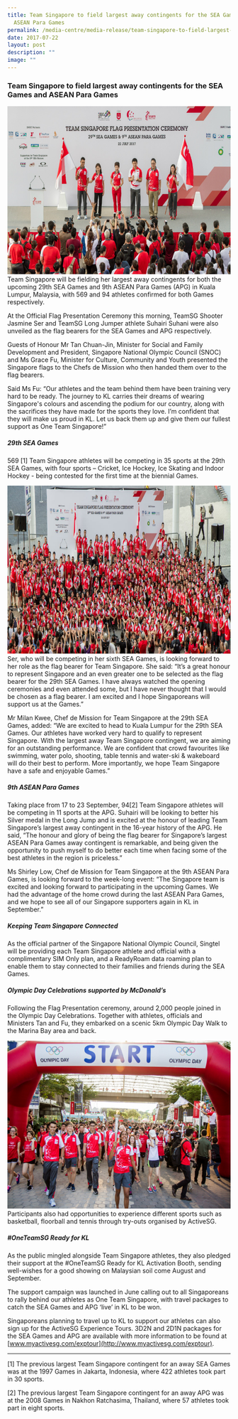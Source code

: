 ```yaml
---
title: Team Singapore to field largest away contingents for the SEA Games and
  ASEAN Para Games
permalink: /media-centre/media-release/team-singapore-to-field-largest-away-contingents-for-the-sea-games-and/
date: 2017-07-22
layout: post
description: ""
image: ""
---
```

### **Team Singapore to field largest away contingents for the SEA Games and ASEAN Para Games**
![](/images/Media%20Centre/Media%20Release/2017/July/Flag%20Presentation%20jpeg.jpeg)
Team Singapore will be fielding her largest away contingents for both the upcoming 29th SEA Games and 9th ASEAN Para Games (APG) in Kuala Lumpur, Malaysia, with 569 and 94 athletes confirmed for both Games respectively. 

At the Official Flag Presentation Ceremony this morning, TeamSG Shooter Jasmine Ser and TeamSG Long Jumper athlete Suhairi Suhani were also unveiled as the flag bearers for the SEA Games and APG respectively. 

Guests of Honour Mr Tan Chuan-Jin, Minister for Social and Family Development and President, Singapore National Olympic Council (SNOC) and Ms Grace Fu, Minister for Culture, Community and Youth presented the Singapore flags to the Chefs de Mission who then handed them over to the flag bearers.

Said Ms Fu: “Our athletes and the team behind them have been training very hard to be ready. The journey to KL carries their dreams of wearing Singapore's colours and ascending the podium for our country, along with the sacrifices they have made for the sports they love. I’m confident that they will make us proud in KL. Let us back them up and give them our fullest support as One Team Singapore!”

##### **29th SEA Games**

569 [1] Team Singapore athletes will be competing in 35 sports at the 29th SEA Games, with four sports – Cricket, Ice Hockey, Ice Skating and Indoor Hockey - being contested for the first time at the biennial Games.

![](/images/Media%20Centre/Media%20Release/2017/July/Group%20pic.jpeg)
Ser, who will be competing in her sixth SEA Games, is looking forward to her role as the flag bearer for Team Singapore. She said: “It’s a great honour to represent Singapore and an even greater one to be selected as the flag bearer for the 29th SEA Games. I have always watched the opening ceremonies and even attended some, but I have never thought that I would be chosen as a flag bearer. I am excited and I hope Singaporeans will support us at the Games.”

Mr Milan Kwee, Chef de Mission for Team Singapore at the 29th SEA Games, added: “We are excited to head to Kuala Lumpur for the 29th SEA Games. Our athletes have worked very hard to qualify to represent Singapore. With the largest away Team Singapore contingent, we are aiming for an outstanding performance. We are confident that crowd favourites like swimming, water polo, shooting, table tennis and water-ski & wakeboard will do their best to perform. More importantly, we hope Team Singapore have a safe and enjoyable Games.”

##### **9th ASEAN Para Games**

Taking place from 17 to 23 September, 94[2] Team Singapore athletes will be competing in 11 sports at the APG. Suhairi will be looking to better his Silver medal in the Long Jump and is excited at the honour of leading Team Singapore’s largest away contingent in the 16-year history of the APG. He said, “The honour and glory of being the flag bearer for Singapore’s largest ASEAN Para Games away contingent is remarkable, and being given the opportunity to push myself to do better each time when facing some of the best athletes in the region is priceless.”

Ms Shirley Low, Chef de Mission for Team Singapore at the 9th ASEAN Para Games, is looking forward to the week-long event: “The Singapore team is excited and looking forward to participating in the upcoming Games. We had the advantage of the home crowd during the last ASEAN Para Games, and we hope to see all of our Singapore supporters again in KL in September.”

##### **Keeping Team Singapore Connected**

As the official partner of the Singapore National Olympic Council, Singtel will be providing each Team Singapore athlete and official with a complimentary SIM Only plan, and a ReadyRoam data roaming plan to enable them to stay connected to their families and friends during the SEA Games.

##### **Olympic Day Celebrations supported by McDonald’s**

Following the Flag Presentation ceremony, around 2,000 people joined in the Olympic Day Celebrations. Together with athletes, officials and Ministers Tan and Fu, they embarked on a scenic 5km Olympic Day Walk to the Marina Bay area and back.

![](/images/Media%20Centre/Media%20Release/2017/July/Olympic%20Walk.jpeg)
Participants also had opportunities to experience different sports such as basketball, floorball and tennis through try-outs organised by ActiveSG. 

##### **#OneTeamSG Ready for KL** 

As the public mingled alongside Team Singapore athletes, they also pledged their support at the #OneTeamSG Ready for KL Activation Booth, sending well-wishes for a good showing on Malaysian soil come August and September.

The support campaign was launched in June calling out to all Singaporeans to rally behind our athletes as One Team Singapore, with travel packages to catch the SEA Games and APG ‘live’ in KL to be won.

Singaporeans planning to travel up to KL to support our athletes can also sign up for the ActiveSG Experience Tours. 3D2N and 2D1N packages for the SEA Games and APG are available with more information to be found at [www.myactivesg.com/exptour](http://www.myactivesg.com/exptour).

---

[1] The previous largest Team Singapore contingent for an away SEA Games was at the 1997 Games in Jakarta, Indonesia, where 422 athletes took part in 30 sports.

[2] The previous largest Team Singapore contingent for an away APG was at the 2008 Games in Nakhon Ratchasima, Thailand, where 57 athletes took part in eight sports.
